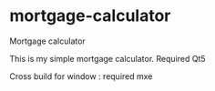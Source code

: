 # mortgage-calculator
Mortgage calculator

This is my simple mortgage calculator. 
Required Qt5

Cross build for window : required mxe

